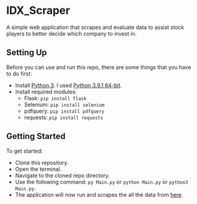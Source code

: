 # IDX_Scraper
A simple web application that scrapes and evaluate data to assist stock players to better decide which company to invest in.

## Setting Up
Before you can use and run this repo, there are some things that you have to do first:
- Install [Python 3](https://www.python.org/downloads/). I used [Python 3.9.1 64-bit](https://www.python.org/ftp/python/3.9.1/python-3.9.1-amd64.exe).
- Install required modules:
    - Flask: `pip install flask`
    - Selenium: `pip install selenium`
    - pdfquery: `pip install pdfquery`
    - requests: `pip install requests`

## Getting Started
To get started:
- Clone this repository.
- Open the terminal.
- Navigate to the cloned repo directory.
- Use the following command: `py Main.py` or `python Main.py` or `python3 Main.py`.
- The application will now run and scrapes the all the data from [here](https://idx.co.id/data-pasar/laporan-statistik/ringkasan-performa-perusahaan-tercatat/).
